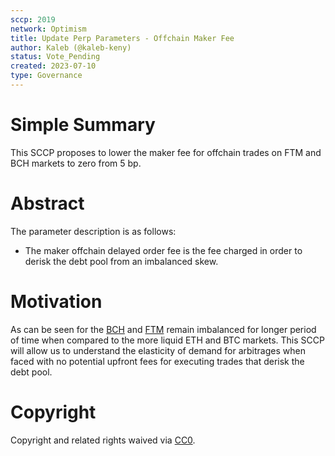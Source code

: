 ```yaml
---
sccp: 2019
network: Optimism
title: Update Perp Parameters - Offchain Maker Fee
author: Kaleb (@kaleb-keny)
status: Vote_Pending
created: 2023-07-10
type: Governance
---
```


# Simple Summary

This SCCP proposes to lower the maker fee for offchain trades on FTM and BCH markets to zero from 5 bp.

# Abstract

The parameter description is as follows:
- The maker offchain delayed order fee is the fee charged in order to derisk the debt pool from an imbalanced skew.

# Motivation

As can be seen for the [BCH](https://dune.com/queries/2694676/4482559?asset_t6c1ea=BCH) and [FTM](https://dune.com/queries/2694676/4482559?asset_t6c1ea=FTM) remain imbalanced for longer period of time when compared to the more liquid ETH and BTC markets. This SCCP will allow us to understand the elasticity of demand for arbitrages when faced with no potential upfront fees for executing trades that derisk the debt pool. 


# Copyright

Copyright and related rights waived via [CC0](https://creativecommons.org/publicdomain/zero/1.0/).
